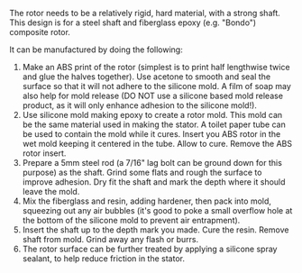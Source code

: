 The rotor needs to be a relatively rigid, hard material, with a strong shaft. This design is for a steel shaft and fiberglass epoxy (e.g. "Bondo") composite rotor.

It can be manufactured by doing the following:
1. Make an ABS print of the rotor (simplest is to print half lengthwise twice and glue the halves together). Use acetone to smooth and seal the surface so that it will not adhere to the silicone mold. A film of soap may also help for mold release (DO NOT use a silicone based mold release product, as it will only enhance adhesion to the silicone mold!).
2. Use silicone mold making epoxy to create a rotor mold. This mold can be the same material used in making the stator. A toilet paper tube can be used to contain the mold while it cures. Insert you ABS rotor in the wet mold keeping it centered in the tube. Allow to cure. Remove the ABS rotor insert. 
3. Prepare a 5mm steel rod (a 7/16" lag bolt can be ground down for this purpose) as the shaft. Grind some flats and rough the surface to improve adhesion. Dry fit the shaft and mark the depth where it should leave the mold.
4. Mix the fiberglass and resin, adding hardener, then pack into mold, squeezing out any air bubbles (it's good to poke a small overflow hole at the bottom of the silicone mold to prevent air entrapment). 
5. Insert the shaft up to the depth mark you made. Cure the resin. Remove shaft from mold. Grind away any flash or burrs. 
6. The rotor surface can be further treated by applying a silicone spray sealant, to help reduce friction in the stator.

